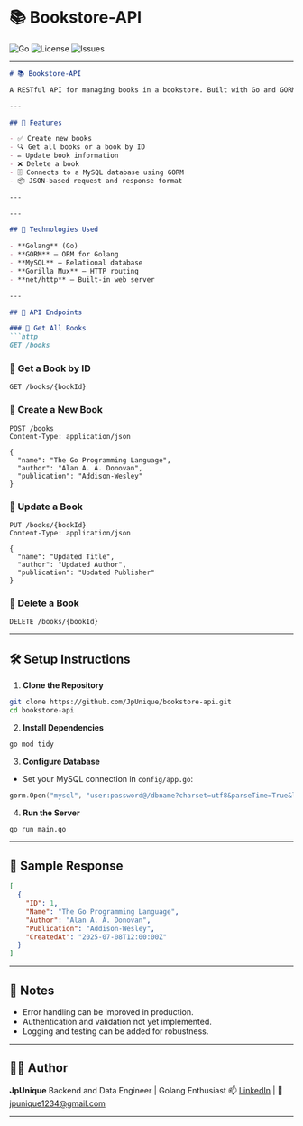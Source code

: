 # 📚 Bookstore-API

![Go](https://img.shields.io/badge/Go-1.20-blue.svg)
![License](https://img.shields.io/github/license/JpUnique/bookstore-api)
![Issues](https://img.shields.io/github/issues/JpUnique/bookstore-api)


---

```markdown
# 📚 Bookstore-API

A RESTful API for managing books in a bookstore. Built with Go and GORM, the API allows users to **Create**, **Read**, **Update**, and **Delete** (CRUD) books in a MySQL database.

---

## 🚀 Features

- ✅ Create new books
- 🔍 Get all books or a book by ID
- ✏️ Update book information
- ❌ Delete a book
- 🗄️ Connects to a MySQL database using GORM
- 📦 JSON-based request and response format

---

---

## 🔧 Technologies Used

- **Golang** (Go)
- **GORM** – ORM for Golang
- **MySQL** – Relational database
- **Gorilla Mux** – HTTP routing
- **net/http** – Built-in web server

---

## 🧠 API Endpoints

### 🔹 Get All Books
```http
GET /books
````

### 🔹 Get a Book by ID

```http
GET /books/{bookId}
```

### 🔹 Create a New Book

```http
POST /books
Content-Type: application/json

{
  "name": "The Go Programming Language",
  "author": "Alan A. A. Donovan",
  "publication": "Addison-Wesley"
}
```

### 🔹 Update a Book

```http
PUT /books/{bookId}
Content-Type: application/json

{
  "name": "Updated Title",
  "author": "Updated Author",
  "publication": "Updated Publisher"
}
```

### 🔹 Delete a Book

```http
DELETE /books/{bookId}
```

---

## 🛠️ Setup Instructions

1. **Clone the Repository**

```bash
git clone https://github.com/JpUnique/bookstore-api.git
cd bookstore-api
```

2. **Install Dependencies**

```bash
go mod tidy
```

3. **Configure Database**

* Set your MySQL connection in `config/app.go`:

```go
gorm.Open("mysql", "user:password@/dbname?charset=utf8&parseTime=True&loc=Local")
```

4. **Run the Server**

```bash
go run main.go
```

---

## 🧪 Sample Response

```json
[
  {
    "ID": 1,
    "Name": "The Go Programming Language",
    "Author": "Alan A. A. Donovan",
    "Publication": "Addison-Wesley",
    "CreatedAt": "2025-07-08T12:00:00Z"
  }
]
```

---

## 📌 Notes

* Error handling can be improved in production.
* Authentication and validation not yet implemented.
* Logging and testing can be added for robustness.

---

## 🧑‍💻 Author

**JpUnique**
Backend and Data Engineer | Golang Enthusiast
📫 [LinkedIn](https://www.linkedin.com/in/johnpaul-nwaekwu-5a7053352/) | 📧 [jpunique1234@gmail.com](mail:jpunique1234@gmail.com)

---
